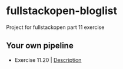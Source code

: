 # fullstackopen-bloglist

Project for fullstackopen part 11 exercise
## Your own pipeline
- Exercise 11.20 | [Description](https://fullstackopen.com/en/part11/expanding_further#exercises-11-19-11-21)

